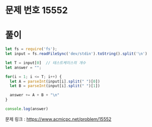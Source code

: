 # 문제 번호 15552

# 풀이

```javascript
let fs = require('fs');
let input = fs.readFileSync('dev/stdin').toString().split('\n')

let T = input[0]  // 테스트케이스의 개수
let answer = "";

for(i = 1; i <= T; i++) {
  let A = parseInt(input[i].split(" ")[0])
  let B = parseInt(input[i].split(" ")[1])

  answer += A + B + "\n"
}

console.log(answer)
```

문제 링크 : https://www.acmicpc.net/problem/15552